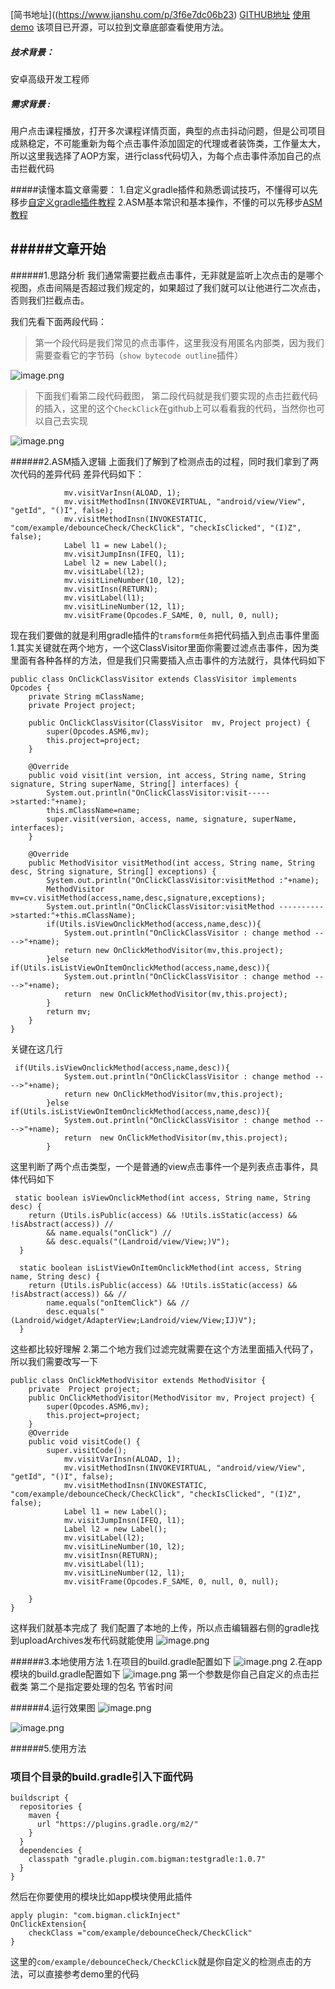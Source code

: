 [简书地址]((https://www.jianshu.com/p/3f6e7dc06b23)
[GITHUB地址](https://github.com/bigmanLau/ASM_DedounceClick_Android)
[使用demo](https://github.com/bigmanLau/ASM_DedounceClick_Android_Demo)
该项目已开源，可以拉到文章底部查看使用方法。



##### 技术背景：
安卓高级开发工程师
##### 需求背景 : 
用户点击课程播放，打开多次课程详情页面，典型的点击抖动问题，但是公司项目成熟稳定，不可能重新为每个点击事件添加固定的代理或者装饰类，工作量太大，所以这里我选择了AOP方案，进行class代码切入，为每个点击事件添加自己的点击拦截代码

#####读懂本篇文章需要：
1.自定义gradle插件和熟悉调试技巧，不懂得可以先移步[自定义gradle插件教程]([https://www.jianshu.com/p/80ac92253112](https://www.jianshu.com/p/80ac92253112)
)
2.ASM基本常识和基本操作，不懂的可以先移步[ASM教程]([https://www.jianshu.com/p/c2c1d350d245](https://www.jianshu.com/p/c2c1d350d245)
)

#####文章开始
---------------------
######1.思路分析
我们通常需要拦截点击事件，无非就是监听上次点击的是哪个视图，点击间隔是否超过我们规定的，如果超过了我们就可以让他进行二次点击，否则我们拦截点击。

我们先看下面两段代码：

>第一个段代码是我们常见的点击事件，这里我没有用匿名内部类，因为我们需要查看它的字节码（`show bytecode outline`插件）

![image.png](https://upload-images.jianshu.io/upload_images/12262980-a803cd4ae2f14599.png?imageMogr2/auto-orient/strip%7CimageView2/2/w/1240)
>下面我们看第二段代码截图， 第二段代码就是我们要实现的点击拦截代码的插入，这里的这个`CheckClick`在github上可以看看我的代码，当然你也可以自己去实现

![image.png](https://upload-images.jianshu.io/upload_images/12262980-9f3c9a99d0a70097.png?imageMogr2/auto-orient/strip%7CimageView2/2/w/1240)

######2.ASM插入逻辑
上面我们了解到了检测点击的过程，同时我们拿到了两次代码的差异代码
差异代码如下：
````
            mv.visitVarInsn(ALOAD, 1);
            mv.visitMethodInsn(INVOKEVIRTUAL, "android/view/View", "getId", "()I", false);
            mv.visitMethodInsn(INVOKESTATIC, "com/example/debounceCheck/CheckClick", "checkIsClicked", "(I)Z", false);
            Label l1 = new Label();
            mv.visitJumpInsn(IFEQ, l1);
            Label l2 = new Label();
            mv.visitLabel(l2);
            mv.visitLineNumber(10, l2);
            mv.visitInsn(RETURN);
            mv.visitLabel(l1);
            mv.visitLineNumber(12, l1);
            mv.visitFrame(Opcodes.F_SAME, 0, null, 0, null);
````
现在我们要做的就是利用gradle插件的`tramsform任务`把代码插入到点击事件里面
1.其实关键就在两个地方，一个这ClassVisitor里面你需要过滤点击事件，因为类里面有各种各样的方法，但是我们只需要插入点击事件的方法就行，具体代码如下
````
public class OnClickClassVisitor extends ClassVisitor implements Opcodes {
    private String mClassName;
    private Project project;

    public OnClickClassVisitor(ClassVisitor  mv, Project project) {
        super(Opcodes.ASM6,mv);
        this.project=project;
    }

    @Override
    public void visit(int version, int access, String name, String signature, String superName, String[] interfaces) {
        System.out.println("OnClickClassVisitor:visit----->started:"+name);
        this.mClassName=name;
        super.visit(version, access, name, signature, superName, interfaces);
    }

    @Override
    public MethodVisitor visitMethod(int access, String name, String desc, String signature, String[] exceptions) {
        System.out.println("OnClickClassVisitor:visitMethod :"+name);
        MethodVisitor mv=cv.visitMethod(access,name,desc,signature,exceptions);
        System.out.println("OnClickClassVisitor:visitMethod ---------->started:"+this.mClassName);
        if(Utils.isViewOnclickMethod(access,name,desc)){
            System.out.println("OnClickClassVisitor : change method ---->"+name);
            return new OnClickMethodVisitor(mv,this.project);
        }else if(Utils.isListViewOnItemOnclickMethod(access,name,desc)){
            System.out.println("OnClickClassVisitor : change method ---->"+name);
            return  new OnClickMethodVisitor(mv,this.project);
        }
        return mv;
    }
}
````
关键在这几行
````
 if(Utils.isViewOnclickMethod(access,name,desc)){
            System.out.println("OnClickClassVisitor : change method ---->"+name);
            return new OnClickMethodVisitor(mv,this.project);
        }else if(Utils.isListViewOnItemOnclickMethod(access,name,desc)){
            System.out.println("OnClickClassVisitor : change method ---->"+name);
            return  new OnClickMethodVisitor(mv,this.project);
        }
````
这里判断了两个点击类型，一个是普通的view点击事件一个是列表点击事件，具体代码如下
````
 static boolean isViewOnclickMethod(int access, String name, String desc) {
    return (Utils.isPublic(access) && !Utils.isStatic(access) && !isAbstract(access)) //
        && name.equals("onClick") //
        && desc.equals("(Landroid/view/View;)V");
  }

  static boolean isListViewOnItemOnclickMethod(int access, String name, String desc) {
    return (Utils.isPublic(access) && !Utils.isStatic(access) && !isAbstract(access)) && //
        name.equals("onItemClick") && //
        desc.equals("(Landroid/widget/AdapterView;Landroid/view/View;IJ)V");
  }
````
这些都比较好理解
2.第二个地方我们过滤完就需要在这个方法里面插入代码了，所以我们需要改写一下
````
public class OnClickMethodVisitor extends MethodVisitor {
    private  Project project;
    public OnClickMethodVisitor(MethodVisitor mv, Project project) {
        super(Opcodes.ASM6,mv);
        this.project=project;
    }
    @Override
    public void visitCode() {
        super.visitCode();
            mv.visitVarInsn(ALOAD, 1);
            mv.visitMethodInsn(INVOKEVIRTUAL, "android/view/View", "getId", "()I", false);
            mv.visitMethodInsn(INVOKESTATIC, "com/example/debounceCheck/CheckClick", "checkIsClicked", "(I)Z", false);
            Label l1 = new Label();
            mv.visitJumpInsn(IFEQ, l1);
            Label l2 = new Label();
            mv.visitLabel(l2);
            mv.visitLineNumber(10, l2);
            mv.visitInsn(RETURN);
            mv.visitLabel(l1);
            mv.visitLineNumber(12, l1);
            mv.visitFrame(Opcodes.F_SAME, 0, null, 0, null);
        
    }
}
````
这样我们就基本完成了
我们配置了本地的上传，所以点击编辑器右侧的gradle找到uploadArchives发布代码就能使用
![image.png](https://upload-images.jianshu.io/upload_images/12262980-3f2f4f55fa07f49d.png?imageMogr2/auto-orient/strip%7CimageView2/2/w/1240)

######3.本地使用方法
1.在项目的build.gradle配置如下
![image.png](https://upload-images.jianshu.io/upload_images/12262980-827a406a982156e6.png?imageMogr2/auto-orient/strip%7CimageView2/2/w/1240)
2.在app模块的build.gradle配置如下
![image.png](https://upload-images.jianshu.io/upload_images/12262980-2c35c08aabd9bb3c.png?imageMogr2/auto-orient/strip%7CimageView2/2/w/1240)
第一个参数是你自己自定义的点击拦截类 第二个是指定要处理的包名 节省时间


######4.运行效果图
![image.png](https://upload-images.jianshu.io/upload_images/12262980-3864b2ecb6ecc0de.png?imageMogr2/auto-orient/strip%7CimageView2/2/w/1240)

![image.png](https://upload-images.jianshu.io/upload_images/12262980-514802220ab95142.png?imageMogr2/auto-orient/strip%7CimageView2/2/w/1240)

######5.使用方法

### 项目个目录的build.gradle引入下面代码

```
buildscript {
  repositories {
    maven {
      url "https://plugins.gradle.org/m2/"
    }
  }
  dependencies {
    classpath "gradle.plugin.com.bigman:testgradle:1.0.7"
  }
}
```
然后在你要使用的模块比如app模块使用此插件
```
apply plugin: "com.bigman.clickInject"
OnClickExtension{
    checkClass ="com/example/debounceCheck/CheckClick"
}
```
这里的`com/example/debounceCheck/CheckClick`就是你自定义的检测点击的方法，可以直接参考demo里的代码







